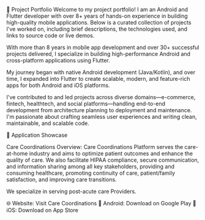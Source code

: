 📁 Project Portfolio
Welcome to my project portfolio! I am an Android and Flutter developer with over 8+ years of hands-on experience in building high-quality mobile applications. Below is a curated collection of projects I've worked on, including brief descriptions, the technologies used, and links to source code or live demos.

With more than 8 years in mobile app development and over 30+ successful projects delivered, I specialize in building high-performance Android and cross-platform applications using Flutter.

My journey began with native Android development (Java/Kotlin), and over time, I expanded into Flutter to create scalable, modern, and feature-rich apps for both Android and iOS platforms.

I've contributed to and led projects across diverse domains—e-commerce, fintech, healthtech, and social platforms—handling end-to-end development from architecture planning to deployment and maintenance. I'm passionate about crafting seamless user experiences and writing clean, maintainable, and scalable code.

📱 Application Showcase

Care Coordinations
Overview:
Care Coordinations Platform serves the care-at-home industry and aims to optimize patient outcomes and enhance the quality of care. We also facilitate HIPAA compliance, secure communication, and information sharing among all key stakeholders, providing and consuming healthcare, promoting continuity of care, patient/family satisfaction, and improving care transitions.

We specialize in serving post-acute care Providers.

🌐 Website: Visit Care Coordinations
📱 Android: Download on Google Play
🍏 iOS: Download on App Store
